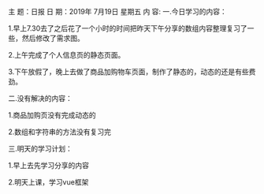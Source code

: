 主 题：日报
日 期：2019年 7月19日 星期五
内 容:
一.今日学习的内容： 

1.早上7.30去了之后花了一个小时的时间把昨天下午分享的数组内容整理复习了一些，然后修改了需求图。

2.上午完成了个人信息页的静态页面。

3.下午放假了，晚上去做了商品加购物车页面，制作了静态的，动态的还是有些费劲。

二.没有解决的内容：  

1.商品加购页没有完成动态的

2.数组和字符串的方法没有复习完

三.明天的学习计划： 

1.早上去先学习分享的内容

2.明天上课，学习vue框架